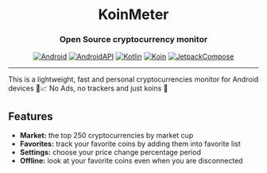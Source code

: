 <div align="center">

# KoinMeter

### Open Source cryptocurrency monitor

[![Android](https://img.shields.io/badge/Android-grey?logo=android&style=flat)](https://www.android.com/)
[![AndroidAPI](https://img.shields.io/badge/API-28%2B-brightgreen.svg?style=flat)](https://www.android.com/)
[![Kotlin](https://img.shields.io/badge/kotlin-2.0.0-blue.svg?logo=kotlin)](https://kotlinlang.org)
[![Koin](https://img.shields.io/badge/koin-3.5.6-red.svg?logo=koin)](https://insert-koin.io)
[![JetpackCompose](https://img.shields.io/badge/Jetpack%20Compose-bom:2024.06.00-yellow)](https://developer.android.com/jetpack/compose)

</div>

---

This is a lightweight, fast and personal cryptocurrencies monitor for Android devices 📱📈 No Ads, no trackers and just koins 💎

## Features

- **Market:** the top 250 cryptocurrencies by market cup
- **Favorites:** track your favorite coins by adding them into favorite list
- **Settings:** choose your price change percentage period
- **Offline:** look at your favorite coins even when you are disconnected


